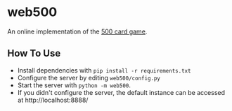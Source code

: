 # web500

An online implementation of the [500 card game].

[500 card game]: https://en.wikipedia.org/wiki/500_(card_game)

## How To Use

- Install dependencies with `pip install -r requirements.txt`
- Configure the server by editing `web500/config.py`
- Start the server with `python -m web500`.
- If you didn't configure the server, the default instance can be accessed at
  http://localhost:8888/
